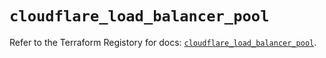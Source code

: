 # `cloudflare_load_balancer_pool`

Refer to the Terraform Registory for docs: [`cloudflare_load_balancer_pool`](https://registry.terraform.io/providers/cloudflare/cloudflare/4.17.0/docs/resources/load_balancer_pool).
